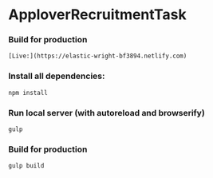 # ApploverRecruitmentTask

### Build for production

```
[Live:](https://elastic-wright-bf3894.netlify.com)
```

### Install all dependencies:
```
npm install
```

### Run local server (with autoreload and browserify)
```
gulp
```

### Build for production

```
gulp build
```
